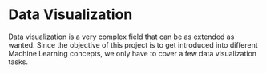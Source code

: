 # Data Visualization
Data visualization is a very complex field that can be as extended as wanted. Since the objective of this project is to get introduced into different Machine Learning concepts, we only have to cover a few data visualization tasks.

